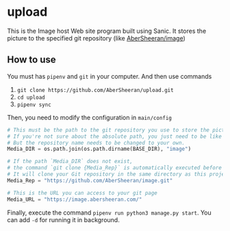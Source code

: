 # upload

This is the Image host Web site program built using Sanic. 
It stores the picture to the specified git repository (like [AberSheeran/image](https://github.com/AberSheeran/image))

## How to use

You must has `pipenv` and `git` in your computer. And then use commands 

1. `git clone https://github.com/AberSheeran/upload.git`
2. `cd upload`
3. `pipenv sync`

Then, you need to modify the configuration in `main/config`

```python
# This must be the path to the git repository you use to store the picture
# If you're not sure about the absolute path, you just need to be like this.
# But the repository name needs to be changed to your own.
Media_DIR = os.path.join(os.path.dirname(BASE_DIR), "image")

# If the path `Media_DIR` does not exist,
# the command `git clone {Media_Rep}` is automatically executed before Sanic starts.
# It will clone your Git repository in the same directory as this project.
Media_Rep = "https://github.com/AberSheeran/image.git"

# This is the URL you can access to your git page
Media_URL = "https://image.abersheeran.com/"
```

Finally, execute the command `pipenv run python3 manage.py start`. You can add `-d` for running it in background.
